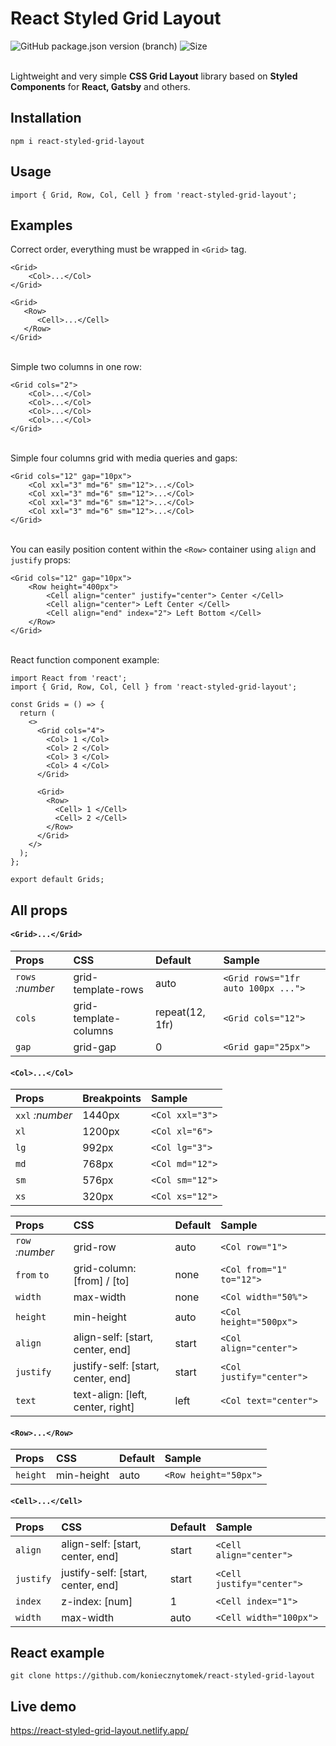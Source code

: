 # React Styled Grid Layout
<img alt="GitHub package.json version (branch)" src="https://img.shields.io/github/package-json/v/koniecznytomek/react-styled-grid-layout/master?label=Version">
<img alt="Size" src="https://img.shields.io/badge/Lightweight-2KB-lemon">

\
Lightweight and very simple **CSS Grid Layout** library based on **Styled Components** for **React, Gatsby** and
 others.

## Installation

`npm i react-styled-grid-layout`

## Usage


`import { Grid, Row, Col, Cell } from 'react-styled-grid-layout';`

## Examples
Correct order, everything must be wrapped in `<Grid>` tag.
``` 
<Grid>
    <Col>...</Col>
</Grid>
```

``` 
<Grid>
   <Row>
      <Cell>...</Cell>
   </Row>
</Grid>
```
\
Simple two columns in one row:
``` 
<Grid cols="2">
    <Col>...</Col>
    <Col>...</Col>
    <Col>...</Col>
    <Col>...</Col>
</Grid>
```
\
Simple four columns grid with media queries and gaps:
``` 
<Grid cols="12" gap="10px">
    <Col xxl="3" md="6" sm="12">...</Col>
    <Col xxl="3" md="6" sm="12">...</Col>
    <Col xxl="3" md="6" sm="12">...</Col>
    <Col xxl="3" md="6" sm="12">...</Col>
</Grid>
```
\
You can easily position content within the `<Row>` container  using `align` and `justify` props:
``` 
<Grid cols="12" gap="10px">
    <Row height="400px">
        <Cell align="center" justify="center"> Center </Cell>
        <Cell align="center"> Left Center </Cell>
        <Cell align="end" index="2"> Left Bottom </Cell>
    </Row>
</Grid>
```
\
React function component example:

```
import React from 'react';
import { Grid, Row, Col, Cell } from 'react-styled-grid-layout';

const Grids = () => {
  return (
    <>
      <Grid cols="4">
        <Col> 1 </Col>
        <Col> 2 </Col>
        <Col> 3 </Col>
        <Col> 4 </Col>
      </Grid>

      <Grid>
        <Row>
          <Cell> 1 </Cell>
          <Cell> 2 </Cell>
        </Row>
      </Grid>
    </>
  );
};

export default Grids;

```

## All props

#### `<Grid>...</Grid>`


| Props             | CSS                       |  Default         | Sample |
| :---------------- |:--------------------------| :--------------| :------------------- |
| `rows` _:number_ | grid-template-rows        | auto     | `<Grid rows="1fr auto 100px ...">`|
| `cols`           | grid-template-columns     | repeat(12, 1fr)     |`<Grid cols="12">`|
| `gap`            | grid-gap                  |  0   |`<Grid gap="25px">`|


#### `<Col>...</Col>`


| Props             | Breakpoints                       | Sample         | 
| :---------------- |:--------------------------| :--------------| 
| `xxl` _:number_   | 1440px        | `<Col xxl="3">`     | 
| `xl`           | 1200px     | `<Col xl="6">`       |
| `lg`            | 992px |  `<Col lg="3">`     | 
| `md`            | 768px |  `<Col md="12">`     | 
| `sm`            | 576px |  `<Col sm="12">`     | 
| `xs`            | 320px |  `<Col xs="12">`     | 


| Props             | CSS                       |  Default         | Sample |
| :---------------- |:--------------------------| :--------------| :------------- |
| `row` _:number_ | grid-row        | auto     | `<Col row="1">`|
| `from` `to`| grid-column: [from] / [to]       | none     | `<Col from="1" to="12">`|
| `width`| max-width | none   | `<Col width="50%">`|
| `height`| min-height | auto   | `<Col height="500px">`|
| `align`| align-self: [start, center, end] | start   | `<Col align="center">`|
| `justify`| justify-self: [start, center, end] | start   | `<Col justify="center">`|
| `text`| text-align: [left, center, right] | left   | `<Col text="center">`|


 #### `<Row>...</Row>`
 
 | Props             | CSS                       |  Default         | Sample |
 | :---------------- |:--------------------------| :--------------| :------------- |
 | `height`  | min-height       | auto     | `<Row height="50px">`|

  
 #### `<Cell>...</Cell>`
 
  | Props             | CSS                       |  Default         | Sample |
  | :---------------- |:--------------------------| :--------------| :------------- |
| `align`| align-self: [start, center, end] | start   | `<Cell align="center">`|
| `justify`| justify-self: [start, center, end] | start   | `<Cell justify="center">`|
 | `index`| z-index: [num] | 1   | `<Cell index="1">`|
  | `width`| max-width | auto   | `<Cell width="100px">`|


## React example

  `git clone https://github.com/koniecznytomek/react-styled-grid-layout`
  
## Live demo


https://react-styled-grid-layout.netlify.app/
